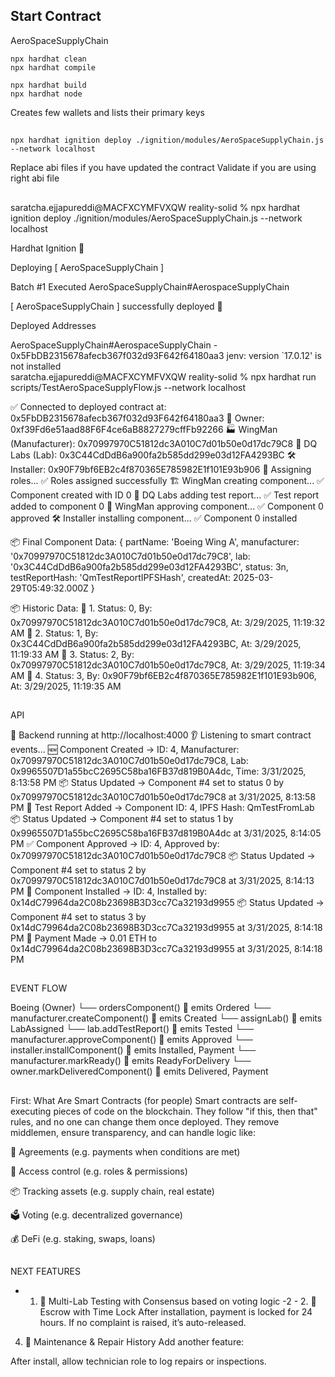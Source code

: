 ## Start Contract

AeroSpaceSupplyChain

```
npx hardhat clean
npx hardhat compile

npx hardhat build
npx hardhat node

```

Creates few wallets and lists their primary keys


##
##
```
npx hardhat ignition deploy ./ignition/modules/AeroSpaceSupplyChain.js --network localhost
```

Replace abi files if you have updated the contract
Validate if you are using right abi file


##
##
##
##
##

saratcha.ejjapureddi@MACFXCYMFVXQW reality-solid % npx hardhat ignition deploy ./ignition/modules/AeroSpaceSupplyChain.js --network localhost

Hardhat Ignition 🚀

Deploying [ AeroSpaceSupplyChain ]

Batch #1
  Executed AeroSpaceSupplyChain#AerospaceSupplyChain

[ AeroSpaceSupplyChain ] successfully deployed 🚀

Deployed Addresses

AeroSpaceSupplyChain#AerospaceSupplyChain - 0x5FbDB2315678afecb367f032d93F642f64180aa3
jenv: version `17.0.12' is not installed                                                                                                                                                                                                             
saratcha.ejjapureddi@MACFXCYMFVXQW reality-solid % npx hardhat run scripts/TestAeroSpaceSupplyFlow.js --network localhost                    

✅ Connected to deployed contract at: 0x5FbDB2315678afecb367f032d93F642f64180aa3
👑 Owner: 0xf39Fd6e51aad88F6F4ce6aB8827279cffFb92266
🏭 WingMan (Manufacturer): 0x70997970C51812dc3A010C7d01b50e0d17dc79C8
🔬 DQ Labs (Lab): 0x3C44CdDdB6a900fa2b585dd299e03d12FA4293BC
🛠 Installer: 0x90F79bf6EB2c4f870365E785982E1f101E93b906
🔐 Assigning roles...
✅ Roles assigned successfully
🏗 WingMan creating component...
✅ Component created with ID 0
🔬 DQ Labs adding test report...
✅ Test report added to component 0
🧾 WingMan approving component...
✅ Component 0 approved
🛠 Installer installing component...
✅ Component 0 installed

📦 Final Component Data:
{
  partName: 'Boeing Wing A',
  manufacturer: '0x70997970C51812dc3A010C7d01b50e0d17dc79C8',
  lab: '0x3C44CdDdB6a900fa2b585dd299e03d12FA4293BC',
  status: 3n,
  testReportHash: 'QmTestReportIPFSHash',
  createdAt: 2025-03-29T05:49:32.000Z
}

📦 Historic Data:
🪪 1. Status: 0, By: 0x70997970C51812dc3A010C7d01b50e0d17dc79C8, At: 3/29/2025, 11:19:32 AM
🪪 2. Status: 1, By: 0x3C44CdDdB6a900fa2b585dd299e03d12FA4293BC, At: 3/29/2025, 11:19:33 AM
🪪 3. Status: 2, By: 0x70997970C51812dc3A010C7d01b50e0d17dc79C8, At: 3/29/2025, 11:19:34 AM
🪪 4. Status: 3, By: 0x90F79bf6EB2c4f870365E785982E1f101E93b906, At: 3/29/2025, 11:19:35 AM

##
##
##

API


🚀 Backend running at http://localhost:4000
👂 Listening to smart contract events...
🆕 Component Created → ID: 4, Manufacturer: 0x70997970C51812dc3A010C7d01b50e0d17dc79C8, Lab: 0x9965507D1a55bcC2695C58ba16FB37d819B0A4dc, Time: 3/31/2025, 8:13:58 PM
📦 Status Updated → Component #4 set to status 0 by 0x70997970C51812dc3A010C7d01b50e0d17dc79C8 at 3/31/2025, 8:13:58 PM
🔬 Test Report Added → Component ID: 4, IPFS Hash: QmTestFromLab
📦 Status Updated → Component #4 set to status 1 by 0x9965507D1a55bcC2695C58ba16FB37d819B0A4dc at 3/31/2025, 8:14:05 PM
✅ Component Approved → ID: 4, Approved by: 0x70997970C51812dc3A010C7d01b50e0d17dc79C8
📦 Status Updated → Component #4 set to status 2 by 0x70997970C51812dc3A010C7d01b50e0d17dc79C8 at 3/31/2025, 8:14:13 PM
🚀 Component Installed → ID: 4, Installed by: 0x14dC79964da2C08b23698B3D3cc7Ca32193d9955
📦 Status Updated → Component #4 set to status 3 by 0x14dC79964da2C08b23698B3D3cc7Ca32193d9955 at 3/31/2025, 8:14:18 PM
💸 Payment Made → 0.01 ETH to 0x14dC79964da2C08b23698B3D3cc7Ca32193d9955 at 3/31/2025, 8:14:18 PM

##

EVENT FLOW

Boeing (Owner)
   └── ordersComponent() 🔁 emits Ordered
        └── manufacturer.createComponent() 🔁 emits Created
            └── assignLab() 🔁 emits LabAssigned
                └── lab.addTestReport() 🔁 emits Tested
                    └── manufacturer.approveComponent() 🔁 emits Approved
                        └── installer.installComponent() 🔁 emits Installed, Payment
                            └── manufacturer.markReady() 🔁 emits ReadyForDelivery
                                └── owner.markDeliveredComponent() 🔁 emits Delivered, Payment

##
##
##
##
##





First: What Are Smart Contracts (for people)
Smart contracts are self-executing pieces of code on the blockchain. They follow "if this, then that" rules, and no one can change them once deployed.
They remove middlemen, ensure transparency, and can handle logic like:

🧾 Agreements (e.g. payments when conditions are met)

🔐 Access control (e.g. roles & permissions)

📦 Tracking assets (e.g. supply chain, real estate)

🗳 Voting (e.g. decentralized governance)

💰 DeFi (e.g. staking, swaps, loans)




##

NEXT FEATURES
- 1. 🔐 Multi-Lab Testing with Consensus
based on voting logic
-2 - 2. 🔐 Escrow with Time Lock
After installation, payment is locked for 24 hours. If no complaint is raised, it’s auto-released.

4. 🧰 Maintenance & Repair History
Add another feature:

After install, allow technician role to log repairs or inspections.